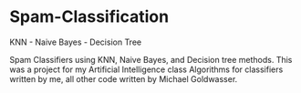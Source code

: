 Spam-Classification
===================

KNN - Naive Bayes - Decision Tree

Spam Classifiers using KNN, Naive Bayes, and Decision tree methods. This was a project for my Artificial Intelligence class Algorithms for classifiers written by me, all other code written by Michael Goldwasser.
